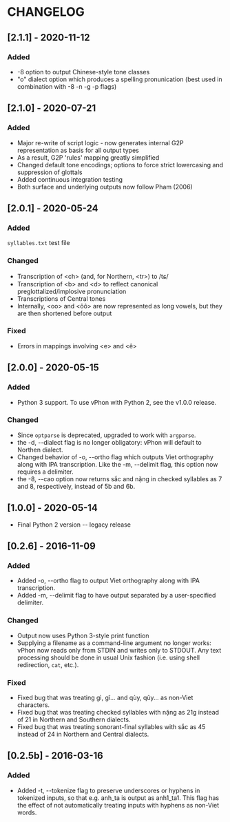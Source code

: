 # CHANGELOG

## [2.1.1] - 2020-11-12
### Added
- -8 option to output Chinese-style tone classes
- "o" dialect option which produces a spelling pronunication (best used in combination with -8 -n -g -p flags) 

## [2.1.0] - 2020-07-21
### Added
- Major re-write of script logic - now generates internal G2P representation as basis for all output types
- As a result, G2P 'rules' mapping greatly simplified
- Changed default tone encodings; options to force strict lowercasing and suppression of glottals
- Added continuous integration testing
- Both surface and underlying outputs now follow Pham (2006)

## [2.0.1] - 2020-05-24
### Added
`syllables.txt` test file

### Changed
- Transcription of \<ch\> (and, for Northern, \<tr\>) to /tɕ/
- Transcription of \<b\> and \<d\> to reflect canonical preglottalized/implosive pronunciation
- Transcriptions of Central tones
- Internally, \<oo\> and \<ôô\> are now represented as long vowels, but they are then shortened before output

### Fixed
- Errors in mappings involving \<e\> and \<ê\>

## [2.0.0] - 2020-05-15
### Added
- Python 3 support. To use vPhon with Python 2, see the v1.0.0 release.

### Changed
- Since `optparse` is deprecated, upgraded to work with `argparse`.
- the -d, --dialect flag is no longer obligatory: vPhon will default to Northen dialect.
- Changed behavior of -o, --ortho flag which outputs Viet orthography along with IPA transcription. Like the -m, --delimit flag, this option now requires a delimiter.
- the -8, --cao option now returns sắc and nặng in checked syllables as 7 and 8, respectively, instead of 5b and 6b.

## [1.0.0] - 2020-05-14
- Final Python 2 version -- legacy release

## [0.2.6] - 2016-11-09
### Added
- Added -o, --ortho flag to output Viet orthography along with IPA transcription.
- Added -m, --delimit flag to have output separated by a user-specified delimiter.

### Changed
- Output now uses Python 3-style print function 
- Supplying a filename as a command-line argument no longer works: vPhon now reads only from STDIN and writes only to STDOUT. Any text processing should be done in usual Unix fashion (i.e. using shell redirection, `cat`, etc.).

### Fixed
- Fixed bug that was treating gì, gĩ... and qùy, qũy...  as non-Viet characters.
- Fixed bug that was treating checked syllables with nặng as 21g instead of 21 in Northern and Southern dialects.
- Fixed bug that was treating sonorant-final syllables with sắc as 45 instead of 24 in Northern and Central dialects.

## [0.2.5b] - 2016-03-16
### Added
- Added -t, --tokenize flag to preserve underscores or hyphens in tokenized inputs, so that e.g. anh_ta is output as anh1_ta1. 
This flag has the effect of not automatically treating inputs with hyphens as non-Viet words.


